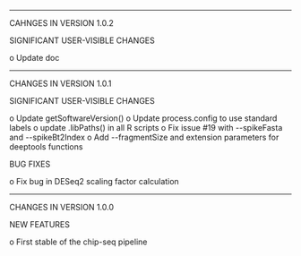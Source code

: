 ***********************************
CAHNGES IN VERSION 1.0.2

SIGNIFICANT USER-VISIBLE CHANGES

  o Update doc

***********************************
CHANGES IN VERSION 1.0.1

SIGNIFICANT USER-VISIBLE CHANGES

  o Update getSoftwareVersion()
  o Update process.config to use standard labels
  o update .libPaths() in all R scripts
  o Fix issue #19 with --spikeFasta and --spikeBt2Index
  o Add --fragmentSize and extension parameters for deeptools functions

BUG FIXES

  o Fix bug in DESeq2 scaling factor calculation
  

***********************************
CHANGES IN VERSION 1.0.0

NEW FEATURES

  o First stable of the chip-seq pipeline


